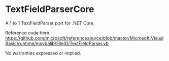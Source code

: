 # TextFieldParserCore
A 1 to 1 TextFieldParser port for .NET Core.

Reference code here https://github.com/microsoft/referencesource/blob/master/Microsoft.VisualBasic/runtime/msvbalib/FileIO/TextFieldParser.vb

No warranties expressed or implied.
